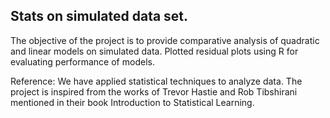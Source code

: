## Stats on simulated data set.

The objective of the project is to provide comparative analysis of quadratic and linear models on simulated data. Plotted residual plots using R for evaluating performance of models.

Reference: We have applied statistical techniques to analyze data. The project is inspired from the works of Trevor Hastie and Rob Tibshirani mentioned in their book Introduction to Statistical Learning.
